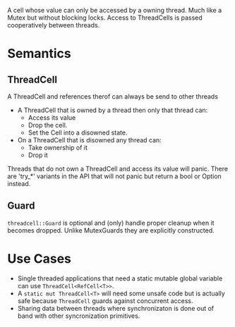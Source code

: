 A cell whose value can only be accessed by a owning thread.  Much like a Mutex but without
blocking locks. Access to ThreadCells is passed cooperatively between threads.


# Semantics

## ThreadCell

A ThreadCell and references therof can always be send to other threads

 * A ThreadCell that is owned by a thread then only that thread can:
   * Access its value
   * Drop the cell.
   * Set the Cell into a disowned state.
 * On a ThreadCell that is disowned any thread can:
   * Take ownership of it
   * Drop it

Threads that do not own a ThreadCell and access its value will panic.  There are 'try_*'
variants in the API that will not panic but return a bool or Option instead.

## Guard

`threadcell::Guard` is optional and (only) handle proper cleanup when it becomes
dropped. Unlike MutexGuards they are explicitly constructed.

# Use Cases

 * Single threaded applications that need a static mutable global variable can use
   `ThreadCell<RefCell<T>>`.
 * A `static mut ThreadCell<T>` will need some unsafe code but is actually safe because
   `ThreadCell` guards against concurrent access.
 * Sharing data between threads where synchronizaton is done out of band with other
   syncronization primitives.
